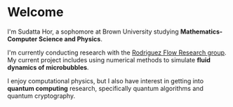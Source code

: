 # Welcome

I'm Sudatta Hor, a sophomore at Brown University studying **Mathematics-Computer Science and Physics**.

I'm currently conducting research with the [Rodriguez Flow Research group](https://github.com/RodriguezFlowResearch). My current project includes using numerical methods to simulate **fluid dynamics of microbubbles**.

I enjoy computational physics, but I also have interest in getting into **quantum computing** research, specifically quantum algorithms and quantum cryptography.
